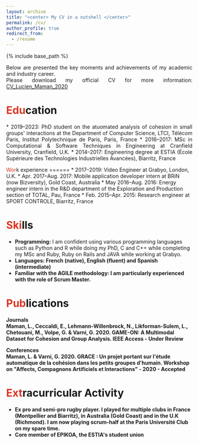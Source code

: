 ```yaml
---
layout: archive
title: "<center> My CV in a nutshell </center>"
permalink: /cv/
author_profile: true
redirect_from:
  - /resume
---
```


{% include base_path %}

<p align="justify">Below are presented the key moments and achievements of my academic and industry career. <br>
Please download my official CV for more information: <a href="https://lucienmaman.github.io/files/CV_Lucien_Maman_2020.pdf" target="_blank">CV_Lucien_Maman_2020</a></p>

<span style="color: #DC3522">Edu</span>cation
======
<p align="justify">
  * 2019–2023: PhD student on the atuomated analysis of cohesion in small groups' interactions at the Department of Computer Science, LTCI, Télécom Paris, Institut Polytechnique de Paris, Paris, France
  * 2016–2017: MSc in Computational & Software Techniques in Engineering at Cranfield University, Cranfield, U.K.
  * 2014–2017: Engineering degree at ESTIA (École Supérieure des Technologies Industrielles Avancées), Biarritz, France
</p>
<span style="color: #DC3522">Wor</span>k experience
======
* 2017–2019: Video Engineer at Grabyo, London, U.K.
* Apr. 2017–Aug. 2017: Mobile application developer intern at BRiN (now Bizversity), Gold Coast, Australia
* May 2016–Aug. 2016: Energy engineer intern in the R&D department of the Exploration and Production section of TOTAL, Pau, France
* Feb. 2015–Apr. 2015: Research engineer at SPORT CONTROLE, Biarritz, France

<span style="color: #DC3522">Ski</span>lls
======
* <b>Programming:</b> 
I am confident using various programming languages such as Python and R  while doing my PhD, C and C++ while completing my MSc and Ruby, Ruby on Rails and JAVA while working at Grabyo.
* <b>Languages:<b> 
French (native), English (fluent) and Spanish (intermediate)
* <b>Familiar with the AGILE methodology:</b>
I am particularly experienced with the role of Scrum Master.

<span style="color: #DC3522">Pub</span>lications
======
<strong>Journals</strong><br>
Maman, L., Ceccaldi, E., Lehmann-Willenbrock, N., Likforman-Sulem, L., Chetouani, M., Volpe, G. & Varni, G. 2020. GAME-ON: A Multimodal Dataset for Cohesion and Group Analysis. IEEE Access - <b>Under Review</b><br>

<strong>Conferences</strong><br>
Maman, L. & Varni, G. 2020. GRACE : Un projet portant sur l'étude automatique de la cohésion dans les petits groupes d'humain. Workshop on "Affects, Compagnons Artificiels et Interactions" - 2020 - <b>Accepted</b>

<span style="color: #DC3522">Ext</span>racurricular Activity
======
*  Ex pro and semi-pro rugby player.
I played for multiple clubs in France (Montpellier and Biarritz), in Australia (Gold Coast) and in the U.K (Richmond). I am now playing scrum-half at the Paris Université Club on my spare time.
* Core member of EPIKOA, the ESTIA's student union

